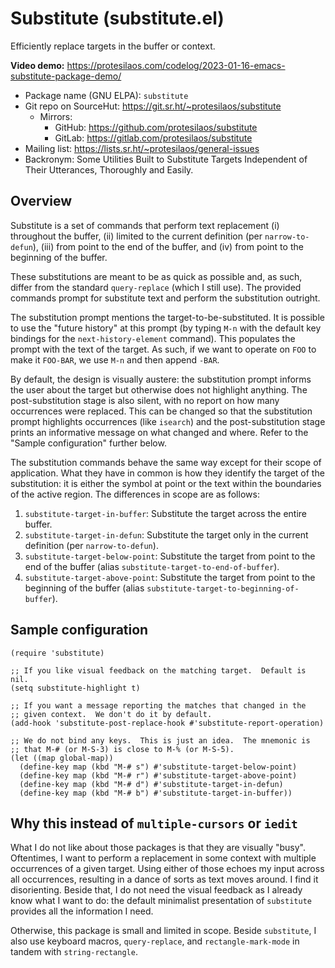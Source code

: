 # Substitute (substitute.el)

Efficiently replace targets in the buffer or context.

**Video demo:** <https://protesilaos.com/codelog/2023-01-16-emacs-substitute-package-demo/>

+ Package name (GNU ELPA): `substitute`
+ Git repo on SourceHut: <https://git.sr.ht/~protesilaos/substitute>
  - Mirrors:
    + GitHub: <https://github.com/protesilaos/substitute>
    + GitLab: <https://gitlab.com/protesilaos/substitute>
+ Mailing list: <https://lists.sr.ht/~protesilaos/general-issues>
+ Backronym: Some Utilities Built to Substitute Targets Independent of
  Their Utterances, Thoroughly and Easily.

## Overview

Substitute is a set of commands that perform text replacement (i)
throughout the buffer, (ii) limited to the current definition (per
`narrow-to-defun`), (iii) from point to the end of the buffer, and
(iv) from point to the beginning of the buffer.

These substitutions are meant to be as quick as possible and, as such,
differ from the standard `query-replace` (which I still use).  The
provided commands prompt for substitute text and perform the
substitution outright.

The substitution prompt mentions the target-to-be-substituted.  It is
possible to use the "future history" at this prompt (by typing `M-n`
with the default key bindings for the `next-history-element` command).
This populates the prompt with the text of the target.  As such, if we
want to operate on `FOO` to make it `FOO-BAR`, we use `M-n` and then
append `-BAR`.

By default, the design is visually austere: the substitution prompt
informs the user about the target but otherwise does not highlight
anything.  The post-substitution stage is also silent, with no report
on how many occurrences were replaced.  This can be changed so that
the substitution prompt highlights occurrences (like `isearch`) and
the post-substitution stage prints an informative message on what
changed and where.  Refer to the "Sample configuration" further below.

The substitution commands behave the same way except for their scope
of application.  What they have in common is how they identify the
target of the substitution: it is either the symbol at point or the
text within the boundaries of the active region.  The differences in
scope are as follows:

1. `substitute-target-in-buffer`: Substitute the target across the
   entire buffer.
2. `substitute-target-in-defun`: Substitute the target only in the
   current definition (per `narrow-to-defun`).
3. `substitute-target-below-point`: Substitute the target from point
   to the end of the buffer (alias
   `substitute-target-to-end-of-buffer`).
4. `substitute-target-above-point`: Substitute the target from point
   to the beginning of the buffer (alias
   `substitute-target-to-beginning-of-buffer`).

## Sample configuration

```elisp
(require 'substitute)

;; If you like visual feedback on the matching target.  Default is nil.
(setq substitute-highlight t)

;; If you want a message reporting the matches that changed in the
;; given context.  We don't do it by default.
(add-hook 'substitute-post-replace-hook #'substitute-report-operation)

;; We do not bind any keys.  This is just an idea.  The mnemonic is
;; that M-# (or M-S-3) is close to M-% (or M-S-5).
(let ((map global-map))
  (define-key map (kbd "M-# s") #'substitute-target-below-point)
  (define-key map (kbd "M-# r") #'substitute-target-above-point)
  (define-key map (kbd "M-# d") #'substitute-target-in-defun)
  (define-key map (kbd "M-# b") #'substitute-target-in-buffer))
```

## Why this instead of `multiple-cursors` or `iedit`

What I do not like about those packages is that they are visually
"busy".  Oftentimes, I want to perform a replacement in some context
with multiple occurrences of a given target.  Using either of those
echoes my input across all occurrences, resulting in a dance of sorts
as text moves around.  I find it disorienting.  Beside that, I do not
need the visual feedback as I already know what I want to do: the
default minimalist presentation of `substitute` provides all the
information I need.

Otherwise, this package is small and limited in scope.  Beside
`substitute`, I also use keyboard macros, `query-replace`, and
`rectangle-mark-mode` in tandem with `string-rectangle`.
